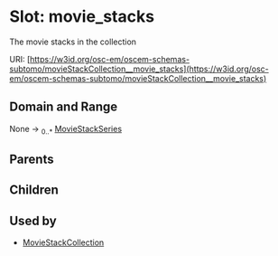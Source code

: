 
# Slot: movie_stacks

The movie stacks in the collection

URI: [https://w3id.org/osc-em/oscem-schemas-subtomo/movieStackCollection__movie_stacks](https://w3id.org/osc-em/oscem-schemas-subtomo/movieStackCollection__movie_stacks)


## Domain and Range

None &#8594;  <sub>0..\*</sub> [MovieStackSeries](MovieStackSeries.md)

## Parents


## Children


## Used by

 * [MovieStackCollection](MovieStackCollection.md)

